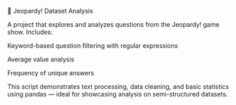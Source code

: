 🎯 Jeopardy! Dataset Analysis

A project that explores and analyzes questions from the Jeopardy! game show. Includes:

Keyword-based question filtering with regular expressions

Average value analysis

Frequency of unique answers

This script demonstrates text processing, data cleaning, and basic statistics using pandas — ideal for showcasing analysis on semi-structured datasets.
